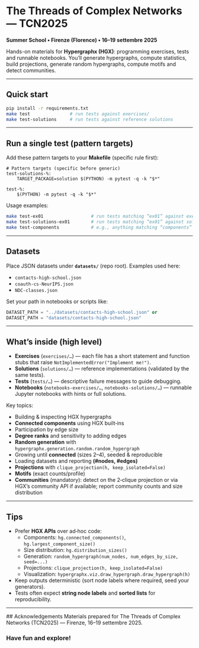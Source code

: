 # The Threads of Complex Networks — TCN2025  
**Summer School • Firenze (Florence) • 16–19 settembre 2025**

Hands-on materials for **Hypergraphx (HGX)**: programming exercises, tests and runnable notebooks.
You’ll generate hypergraphs, compute statistics, build projections, generate random hypergraphs, compute motifs and detect communities.

---

## Quick start

```bash
pip install -r requirements.txt
make test               # run tests against exercises/
make test-solutions     # run tests against reference solutions
```

---

## Run a single test (pattern targets)

Add these pattern targets to your **Makefile** (specific rule first):

```make
# Pattern targets (specific before generic)
test-solutions-%:
	TARGET_PACKAGE=solution $(PYTHON) -m pytest -q -k "$*"

test-%:
	$(PYTHON) -m pytest -q -k "$*"
```

Usage examples:

```bash
make test-ex01                  # run tests matching “ex01” against exercises/
make test-solutions-ex01        # run tests matching “ex01” against solutions/
make test-components            # e.g., anything matching “components”
```

---

## Datasets

Place JSON datasets under **`datasets/`** (repo root). Examples used here:

- `contacts-high-school.json`
- `coauth-cs-NeurIPS.json`
- `NDC-classes.json`

Set your path in notebooks or scripts like:

```python
DATASET_PATH = "../datasets/contacts-high-school.json" or
DATASET_PATH = "datasets/contacts-high-school.json"
```

---

## What’s inside (high level)

- **Exercises** (`exercises/…`) — each file has a short statement and function stubs that raise `NotImplementedError("Implement me!")`.
- **Solutions** (`solutions/…`) — reference implementations (validated by the same tests).
- **Tests** (`tests/…`) — descriptive failure messages to guide debugging.
- **Notebooks** (`notebooks-exercises/…`, `notebooks-solutions/…`) — runnable Jupyter notebooks with hints or full solutions.

Key topics:

- Building & inspecting HGX hypergraphs
- **Connected components** using HGX built‑ins
- Participation by edge size
- **Degree ranks** and sensitivity to adding edges
- **Random generation** with `hypergraphx.generation.random.random_hypergraph`
- Growing until **connected** (sizes 2–4), seeded & reproducible
- Loading datasets and reporting **(#nodes, #edges)**
- **Projections** with `clique_projection(h, keep_isolated=False)`
- **Motifs** (exact counts/profile)
- **Communities** (mandatory): detect on the 2‑clique projection or via HGX’s community API if available; report community counts and size distribution

---

## Tips

- Prefer **HGX APIs** over ad‑hoc code:
  - Components: `hg.connected_components()`, `hg.largest_component_size()`
  - Size distribution: `hg.distribution_sizes()`
  - Generation: `random_hypergraph(num_nodes, num_edges_by_size, seed=...)`
  - Projections: `clique_projection(h, keep_isolated=False)`
  - Visualization: `hypergraphx.viz.draw_hypergraph.draw_hypergraph(h)`
- Keep outputs deterministic (sort node labels where required, seed your generators).
- Tests often expect **string node labels** and **sorted lists** for reproducibility.

---

## Acknowledgements
Materials prepared for The Threads of Complex Networks (TCN2025) — Firenze, 16–19 settembre 2025.

### Have fun and explore!